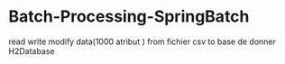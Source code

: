 # Batch-Processing-SpringBatch
read write modify data(1000 atribut ) from fichier csv to base de donner H2Database

